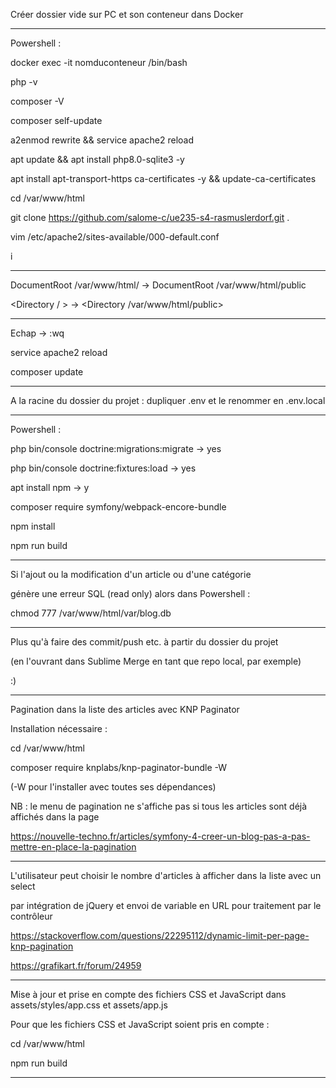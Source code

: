 Créer dossier vide sur PC et son conteneur dans Docker

------------------------------------------------------

Powershell :

docker exec -it nomduconteneur /bin/bash

php -v

composer -V

composer self-update

a2enmod rewrite && service apache2 reload

apt update && apt install php8.0-sqlite3 -y

apt install apt-transport-https ca-certificates -y && update-ca-certificates

cd /var/www/html

git clone https://github.com/salome-c/ue235-s4-rasmuslerdorf.git .

vim /etc/apache2/sites-available/000-default.conf

i

------------------------------------------------------

DocumentRoot /var/www/html/ → DocumentRoot /var/www/html/public

<Directory / > → <Directory /var/www/html/public>

------------------------------------------------------

Echap → :wq

service apache2 reload

composer update

------------------------------------------------------

A la racine du dossier du projet : dupliquer .env et le renommer en .env.local

------------------------------------------------------

Powershell :

php bin/console doctrine:migrations:migrate → yes

php bin/console doctrine:fixtures:load → yes

apt install npm → y

composer require symfony/webpack-encore-bundle

npm install

npm run build

------------------------------------------------------

Si l'ajout ou la modification d'un article ou d'une catégorie

génère une erreur SQL (read only) alors dans Powershell :

chmod 777 /var/www/html/var/blog.db

------------------------------------------------------

Plus qu'à faire des commit/push etc. à partir du dossier du projet

(en l'ouvrant dans Sublime Merge en tant que repo local, par exemple)

:)

------------------------------------------------------

Pagination dans la liste des articles avec KNP Paginator

Installation nécessaire :

cd /var/www/html

composer require knplabs/knp-paginator-bundle -W

(-W pour l'installer avec toutes ses dépendances)

NB : le menu de pagination ne s'affiche pas si tous les articles sont déjà affichés dans la page

https://nouvelle-techno.fr/articles/symfony-4-creer-un-blog-pas-a-pas-mettre-en-place-la-pagination

------------------------------------------------------

L'utilisateur peut choisir le nombre d'articles à afficher dans la liste avec un select

par intégration de jQuery et envoi de variable en URL pour traitement par le contrôleur

https://stackoverflow.com/questions/22295112/dynamic-limit-per-page-knp-pagination

https://grafikart.fr/forum/24959

------------------------------------------------------

Mise à jour et prise en compte des fichiers CSS et JavaScript dans assets/styles/app.css et assets/app.js

Pour que les fichiers CSS et JavaScript soient pris en compte :

cd /var/www/html

npm run build

------------------------------------------------------

